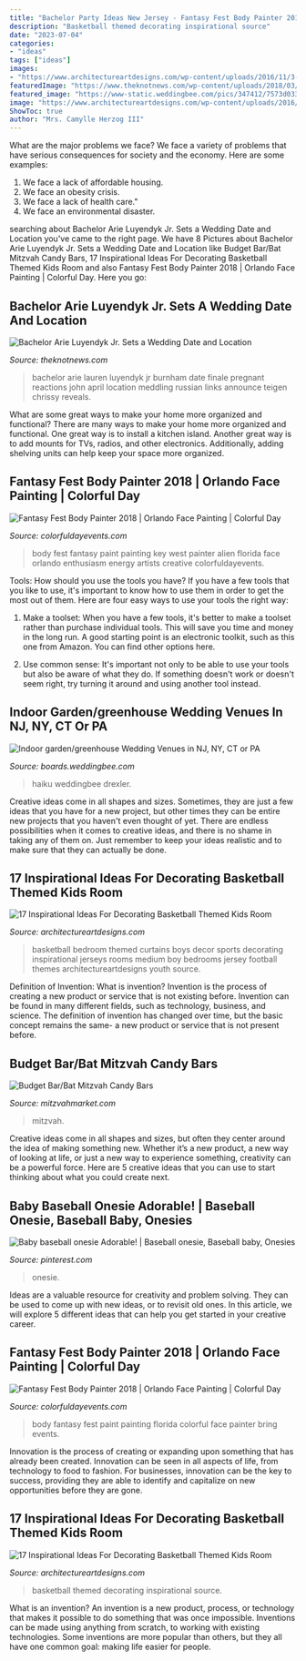 ```yaml
---
title: "Bachelor Party Ideas New Jersey - Fantasy Fest Body Painter 2018"
description: "Basketball themed decorating inspirational source"
date: "2023-07-04"
categories:
- "ideas"
tags: ["ideas"]
images:
- "https://www.architectureartdesigns.com/wp-content/uploads/2016/11/3-33-630x419.jpg"
featuredImage: "https://www.theknotnews.com/wp-content/uploads/2018/03/148862_DSC01726.jpg"
featured_image: "https://www-static.weddingbee.com/pics/347412/7573d033-4587-279f-be30-a8198530ad3b.jpg"
image: "https://www.architectureartdesigns.com/wp-content/uploads/2016/11/9-32-630x473.jpg"
ShowToc: true
author: "Mrs. Camylle Herzog III"
---
```



What are the major problems we face?
We face a variety of problems that have serious consequences for society and the economy. Here are some examples:
1. We face a lack of affordable housing. 
2. We face an obesity crisis. 
3. We face a lack of health care." 
4. We face an environmental disaster.

	

		
searching about Bachelor Arie Luyendyk Jr. Sets a Wedding Date and Location you've came to the right page. We have 8 Pictures about Bachelor Arie Luyendyk Jr. Sets a Wedding Date and Location like Budget Bar/Bat Mitzvah Candy Bars, 17 Inspirational Ideas For Decorating Basketball Themed Kids Room and also Fantasy Fest Body Painter 2018 | Orlando Face Painting | Colorful Day. Here you go:
		
    
## Bachelor Arie Luyendyk Jr. Sets A Wedding Date And Location

<img loading=lazy src="https://www.theknotnews.com/wp-content/uploads/2018/03/148862_DSC01726.jpg" onerror="this.onerror=null;this.src='https://tse4.mm.bing.net/th?id=OIP.BKH50QbipaOqfn3FqxSXkQHaE8&amp;pid=15.1';" alt="Bachelor Arie Luyendyk Jr. Sets a Wedding Date and Location">

_Source: theknotnews.com_

>bachelor arie lauren luyendyk jr burnham date finale pregnant reactions john april location meddling russian links announce teigen chrissy reveals. 

	

What are some great ways to make your home more organized and functional?
There are many ways to make your home more organized and functional. One great way is to install a kitchen island. Another great way is to add mounts for TVs, radios, and other electronics. Additionally, adding shelving units can help keep your space more organized.

    
## Fantasy Fest Body Painter 2018 | Orlando Face Painting | Colorful Day

<img loading=lazy src="https://colorfuldayevents.com/wp-content/florida-face-painter/fantasy-fest/alien-body-paint.jpg" onerror="this.onerror=null;this.src='https://tse4.mm.bing.net/th?id=OIP.YrNmiUSsS6rvLfkTlx2F4gAAAA&amp;pid=15.1';" alt="Fantasy Fest Body Painter 2018 | Orlando Face Painting | Colorful Day">

_Source: colorfuldayevents.com_

>body fest fantasy paint painting key west painter alien florida face orlando enthusiasm energy artists creative colorfuldayevents. 

	

Tools: How should you use the tools you have?
If you have a few tools that you like to use, it's important to know how to use them in order to get the most out of them. Here are four easy ways to use your tools the right way:
1) Make a toolset: When you have a few tools, it's better to make a toolset rather than purchase individual tools. This will save you time and money in the long run. A good starting point is an electronic toolkit, such as this one from Amazon. You can find other options here.

2) Use common sense: It's important not only to be able to use your tools but also be aware of what they do. If something doesn't work or doesn't seem right, try turning it around and using another tool instead.

    
## Indoor Garden/greenhouse Wedding Venues In NJ, NY, CT Or PA

<img loading=lazy src="https://www-static.weddingbee.com/pics/347412/7573d033-4587-279f-be30-a8198530ad3b.jpg" onerror="this.onerror=null;this.src='https://tse1.mm.bing.net/th?id=OIP.PiL9kSrLM9WBe0vPR_16hwHaHa&amp;pid=15.1';" alt="Indoor garden/greenhouse Wedding Venues in NJ, NY, CT or PA">

_Source: boards.weddingbee.com_

>haiku weddingbee drexler. 

	

Creative ideas come in all shapes and sizes. Sometimes, they are just a few ideas that you have for a new project, but other times they can be entire new projects that you haven't even thought of yet. There are endless possibilities when it comes to creative ideas, and there is no shame in taking any of them on. Just remember to keep your ideas realistic and to make sure that they can actually be done.

    
## 17 Inspirational Ideas For Decorating Basketball Themed Kids Room

<img loading=lazy src="https://www.architectureartdesigns.com/wp-content/uploads/2016/11/9-32-630x473.jpg" onerror="this.onerror=null;this.src='https://tse3.mm.bing.net/th?id=OIP.UTs30Z6LwnPNdJn6aJ_yBQHaFj&amp;pid=15.1';" alt="17 Inspirational Ideas For Decorating Basketball Themed Kids Room">

_Source: architectureartdesigns.com_

>basketball bedroom themed curtains boys decor sports decorating inspirational jerseys rooms medium boy bedrooms jersey football themes architectureartdesigns youth source. 

	

Definition of Invention: What is invention?
Invention is the process of creating a new product or service that is not existing before. Invention can be found in many different fields, such as technology, business, and science. The definition of invention has changed over time, but the basic concept remains the same- a new product or service that is not present before.

    
## Budget Bar/Bat Mitzvah Candy Bars

<img loading=lazy src="https://www.mitzvahmarket.com/wp-content/uploads/2020/03/410f4d4c29e35eadf7ae3067e0652b31.jpg" onerror="this.onerror=null;this.src='https://tse1.mm.bing.net/th?id=OIP.GhUFGwPl_LthWZNrTfLpqAHaE7&amp;pid=15.1';" alt="Budget Bar/Bat Mitzvah Candy Bars">

_Source: mitzvahmarket.com_

>mitzvah. 

	

Creative ideas come in all shapes and sizes, but often they center around the idea of making something new. Whether it’s a new product, a new way of looking at life, or just a new way to experience something, creativity can be a powerful force. Here are 5 creative ideas that you can use to start thinking about what you could create next.

    
## Baby Baseball Onesie Adorable! | Baseball Onesie, Baseball Baby, Onesies

<img loading=lazy src="https://i.pinimg.com/736x/28/1a/2e/281a2e20e9ed36356bb17c3aabdda979--baseball-onesie-babys.jpg" onerror="this.onerror=null;this.src='https://tse4.mm.bing.net/th?id=OIP.d0v8O9Fjrqe8gpAMYFccYQHaF9&amp;pid=15.1';" alt="Baby baseball onesie Adorable! | Baseball onesie, Baseball baby, Onesies">

_Source: pinterest.com_

>onesie. 

	

Ideas are a valuable resource for creativity and problem solving. They can be used to come up with new ideas, or to revisit old ones. In this article, we will explore 5 different ideas that can help you get started in your creative career.

    
## Fantasy Fest Body Painter 2018 | Orlando Face Painting | Colorful Day

<img loading=lazy src="https://colorfuldayevents.com/wp-content/florida-face-painter/fantasy-fest/fantasy-fest-body-paint.jpg" onerror="this.onerror=null;this.src='https://tse1.mm.bing.net/th?id=OIP.KRHGqUMoolIyAd8MbYAtGgAAAA&amp;pid=15.1';" alt="Fantasy Fest Body Painter 2018 | Orlando Face Painting | Colorful Day">

_Source: colorfuldayevents.com_

>body fantasy fest paint painting florida colorful face painter bring events. 

	

Innovation is the process of creating or expanding upon something that has already been created. Innovation can be seen in all aspects of life, from technology to food to fashion. For businesses, innovation can be the key to success, providing they are able to identify and capitalize on new opportunities before they are gone.

    
## 17 Inspirational Ideas For Decorating Basketball Themed Kids Room

<img loading=lazy src="https://www.architectureartdesigns.com/wp-content/uploads/2016/11/3-33-630x419.jpg" onerror="this.onerror=null;this.src='https://tse4.mm.bing.net/th?id=OIP.32RFiW5Osd2HChXzaWm29wHaE7&amp;pid=15.1';" alt="17 Inspirational Ideas For Decorating Basketball Themed Kids Room">

_Source: architectureartdesigns.com_

>basketball themed decorating inspirational source. 

	

What is an invention?
An invention is a new product, process, or technology that makes it possible to do something that was once impossible. Inventions can be made using anything from scratch, to working with existing technologies. Some inventions are more popular than others, but they all have one common goal: making life easier for people.

